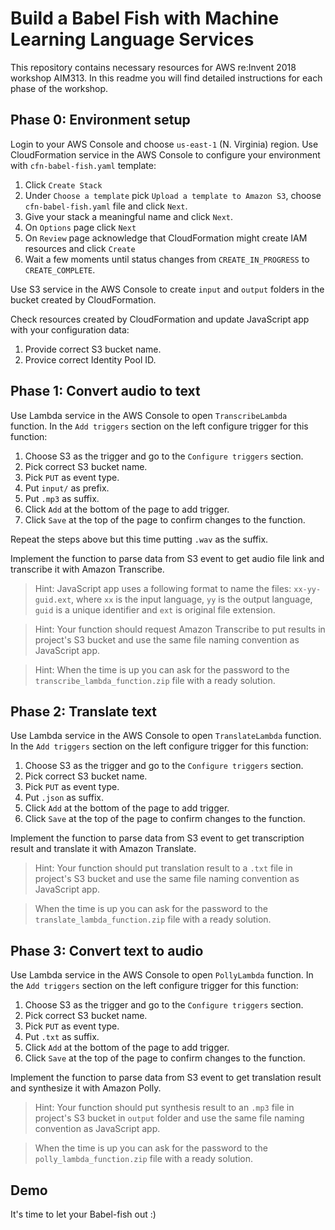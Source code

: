 # Build a Babel Fish with Machine Learning Language Services

This repository contains necessary resources for AWS re:Invent 2018 workshop AIM313. In this readme you will find detailed instructions for each phase of the workshop.

## Phase 0: Environment setup

Login to your AWS Console and choose `us-east-1` (N. Virginia) region. Use CloudFormation service in the AWS Console to configure your environment with `cfn-babel-fish.yaml` template:

1. Click `Create Stack`
1. Under `Choose a template` pick `Upload a template to Amazon S3`, choose `cfn-babel-fish.yaml` file and click `Next`.
1. Give your stack a meaningful name and click `Next`.
1. On `Options` page click `Next`
1. On `Review` page acknowledge that CloudFormation might create IAM resources and click `Create`
1. Wait a few moments until status changes from `CREATE_IN_PROGRESS` to `CREATE_COMPLETE`.

Use S3 service in the AWS Console to create `input` and `output` folders in the bucket created by CloudFormation.

Check resources created by CloudFormation and update JavaScript app with your configuration data:

1. Provide correct S3 bucket name.
1. Provice correct Identity Pool ID.

## Phase 1: Convert audio to text

Use Lambda service in the AWS Console to open `TranscribeLambda` function. In the `Add triggers` section on the left configure trigger for this function:

1. Choose S3 as the trigger and go to the `Configure triggers` section.
1. Pick correct S3 bucket name.
1. Pick `PUT` as event type.
1. Put `input/` as prefix.
1. Put `.mp3` as suffix.
1. Click `Add` at the bottom of the page to add trigger.
1. Click `Save` at the top of the page to confirm changes to the function.

Repeat the steps above but this time putting `.wav` as the suffix.

Implement the function to parse data from S3 event to get audio file link and transcribe it with Amazon Transcribe.

> Hint: JavaScript app uses a following format to name the files: `xx-yy-guid.ext`, where `xx` is the input language, `yy` is the output language, `guid` is a unique identifier and `ext` is original file extension.

> Hint: Your function should request Amazon Transcribe to put results in project's S3 bucket and use the same file naming convention as JavaScript app.

> Hint: When the time is up you can ask for the password to the `transcribe_lambda_function.zip` file with a ready solution.

## Phase 2: Translate text

Use Lambda service in the AWS Console to open `TranslateLambda` function. In the `Add triggers` section on the left configure trigger for this function:

1. Choose S3 as the trigger and go to the `Configure triggers` section.
1. Pick correct S3 bucket name.
1. Pick `PUT` as event type.
1. Put `.json` as suffix.
1. Click `Add` at the bottom of the page to add trigger.
1. Click `Save` at the top of the page to confirm changes to the function.

Implement the function to parse data from S3 event to get transcription result and translate it with Amazon Translate.

> Hint: Your function should put translation result to a `.txt` file in project's S3 bucket and use the same file naming convention as JavaScript app.

> When the time is up you can ask for the password to the `translate_lambda_function.zip` file with a ready solution.

## Phase 3: Convert text to audio

Use Lambda service in the AWS Console to open `PollyLambda` function. In the `Add triggers` section on the left configure trigger for this function:

1. Choose S3 as the trigger and go to the `Configure triggers` section.
1. Pick correct S3 bucket name.
1. Pick `PUT` as event type.
1. Put `.txt` as suffix.
1. Click `Add` at the bottom of the page to add trigger.
1. Click `Save` at the top of the page to confirm changes to the function.

Implement the function to parse data from S3 event to get translation result and synthesize it with Amazon Polly.

> Hint: Your function should put synthesis result to an `.mp3` file in project's S3 bucket in `output` folder and use the same file naming convention as JavaScript app.

> When the time is up you can ask for the password to the `polly_lambda_function.zip` file with a ready solution.

## Demo

It's time to let your Babel-fish out :)



